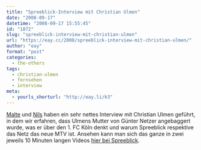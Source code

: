 ```yaml
---
title: "Spreeblick-Interview mit Christian Ulmen"
date: "2008-09-17"
datetime: "2008-09-17 15:55:45"
id: "1872"
slug: "spreeblick-interview-mit-christian-ulmen"
url: "https://eay.cc/2008/spreeblick-interview-mit-christian-ulmen/"
author: "eay"
format: "post"
categories:
  - the-others
tags:
  - christian-ulmen
  - fernsehen
  - interview
meta:
  - yourls_shorturl: "http://eay.li/k3"
---
```


[Malte](http://www.malte-welding.de/) und [Nils](http://www.qlod.org/weltfrieden/) haben ein sehr nettes Interview mit Christian Ulmen geführt, in dem wir erfahren, dass Ulmens Mutter von Günter Netzer angebaggert wurde, was er über den 1. FC Köln denkt und warum Spreeblick respektive das Netz das neue MTV ist. Ansehen kann man sich das ganze in zwei jeweils 10 Minuten langen Videos [hier bei Spreeblick](http://www.spreeblick.com/2008/09/16/interview-mit-christian-ulmen/).
